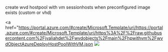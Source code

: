 create wvd hostpool with vm sessionhosts when preconfigured image exists (custom or vhd)

<a href="https://portal.azure.com/#create/Microsoft.Template/uri/https://portal.azure.com/#create/Microsoft.Template/uri/https%3A%2F%2Fraw.githubusercontent.com%2Fjvaliahdet%2Fwvdobjects%2Fmain%2Fhpwithvm%2FwvdObjectAzureDeployHostPoolWithVM.json
  <img src="https://aka.ms/deploytoazurebutton"/>
</a>
